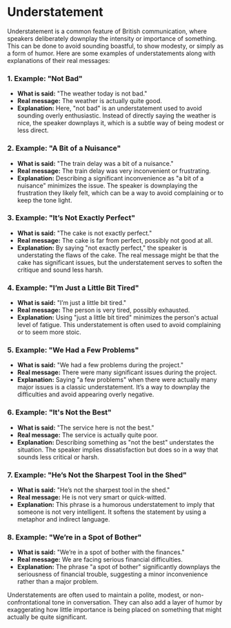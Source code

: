 # Understatement

Understatement is a common feature of British communication, where speakers deliberately downplay the intensity or importance of something. This can be done to avoid sounding boastful, to show modesty, or simply as a form of humor. Here are some examples of understatements along with explanations of their real messages:

### 1. **Example: "Not Bad"**
   - **What is said:** "The weather today is not bad."
   - **Real message:** The weather is actually quite good.
   - **Explanation:** Here, "not bad" is an understatement used to avoid sounding overly enthusiastic. Instead of directly saying the weather is nice, the speaker downplays it, which is a subtle way of being modest or less direct.

### 2. **Example: "A Bit of a Nuisance"**
   - **What is said:** "The train delay was a bit of a nuisance."
   - **Real message:** The train delay was very inconvenient or frustrating.
   - **Explanation:** Describing a significant inconvenience as "a bit of a nuisance" minimizes the issue. The speaker is downplaying the frustration they likely felt, which can be a way to avoid complaining or to keep the tone light.

### 3. **Example: "It’s Not Exactly Perfect"**
   - **What is said:** "The cake is not exactly perfect."
   - **Real message:** The cake is far from perfect, possibly not good at all.
   - **Explanation:** By saying "not exactly perfect," the speaker is understating the flaws of the cake. The real message might be that the cake has significant issues, but the understatement serves to soften the critique and sound less harsh.

### 4. **Example: "I’m Just a Little Bit Tired"**
   - **What is said:** "I’m just a little bit tired."
   - **Real message:** The person is very tired, possibly exhausted.
   - **Explanation:** Using "just a little bit tired" minimizes the person's actual level of fatigue. This understatement is often used to avoid complaining or to seem more stoic.

### 5. **Example: "We Had a Few Problems"**
   - **What is said:** "We had a few problems during the project."
   - **Real message:** There were many significant issues during the project.
   - **Explanation:** Saying "a few problems" when there were actually many major issues is a classic understatement. It’s a way to downplay the difficulties and avoid appearing overly negative.

### 6. **Example: "It's Not the Best"**
   - **What is said:** "The service here is not the best."
   - **Real message:** The service is actually quite poor.
   - **Explanation:** Describing something as "not the best" understates the situation. The speaker implies dissatisfaction but does so in a way that sounds less critical or harsh.

### 7. **Example: "He’s Not the Sharpest Tool in the Shed"**
   - **What is said:** "He’s not the sharpest tool in the shed."
   - **Real message:** He is not very smart or quick-witted.
   - **Explanation:** This phrase is a humorous understatement to imply that someone is not very intelligent. It softens the statement by using a metaphor and indirect language.

### 8. **Example: "We’re in a Spot of Bother"**
   - **What is said:** "We’re in a spot of bother with the finances."
   - **Real message:** We are facing serious financial difficulties.
   - **Explanation:** The phrase "a spot of bother" significantly downplays the seriousness of financial trouble, suggesting a minor inconvenience rather than a major problem.

Understatements are often used to maintain a polite, modest, or non-confrontational tone in conversation. They can also add a layer of humor by exaggerating how little importance is being placed on something that might actually be quite significant.
